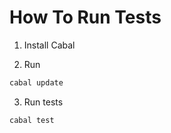 # How To Run Tests

1. Install Cabal

2. Run
```sh
cabal update
```

3. Run tests
```sh
cabal test
```